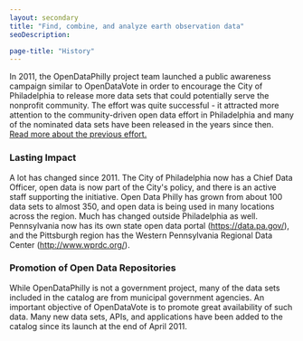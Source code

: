 ```yaml
---
layout: secondary
title: "Find, combine, and analyze earth observation data"
seoDescription: 

page-title: "History"
---
```

In 2011, the OpenDataPhilly project team launched a public awareness campaign similar to OpenDataVote in order to encourage the City of Philadelphia to release more data sets that could potentially serve the nonprofit community. The effort was quite successful - it attracted more attention to the community-driven open data effort in Philadelphia and many of the nominated data sets have been released in the years since then. [Read more about the previous effort.](http://technical.ly/project/open-data-race/)

### Lasting Impact
A lot has changed since 2011. The City of Philadelphia now has a Chief Data Officer, open data is now part of the City's policy, and there is an active staff supporting the initiative. Open Data Philly has grown from about 100 data sets to almost 350, and open data is being used in many locations across the region. Much has changed outside Philadelphia as well. Pennsylvania now has its own state open data portal (https://data.pa.gov/), and the Pittsburgh region has the Western Pennsylvania Regional Data Center (http://www.wprdc.org/).

### Promotion of Open Data Repositories
While OpenDataPhilly is not a government project, many of the data sets included in the catalog are from municipal government agencies. An important objective of OpenDataVote is to promote great availability of such data. Many new data sets, APIs, and applications have been added to the catalog since its launch at the end of April 2011.